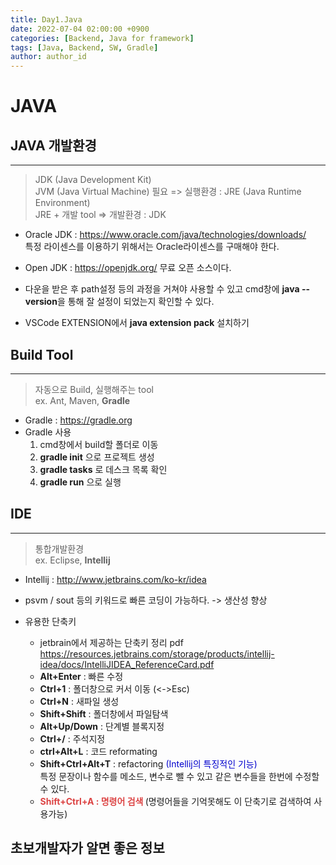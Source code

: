 ```yaml
---
title: Day1.Java
date: 2022-07-04 02:00:00 +0900
categories: [Backend, Java for framework]
tags: [Java, Backend, SW, Gradle] 
author: author_id 
---
```


# JAVA

## JAVA 개발환경
---

> JDK (Java Development Kit)  
JVM (Java Virtual Machine) 필요 => 실행환경 : JRE (Java Runtime Environment)  
JRE + 개발 tool => 개발환경 : JDK  

- Oracle JDK : https://www.oracle.com/java/technologies/downloads/  
특정 라이센스를 이용하기 위해서는 Oracle라이센스를 구매해야 한다.

- Open JDK : https://openjdk.org/
무료 오픈 소스이다.

- 다운을 받은 후 path설정 등의 과정을 거쳐야 사용할 수 있고 cmd창에 **java --version**을 통해 잘 설정이 되었는지 확인할 수 있다.

- VSCode EXTENSION에서 **java extension pack** 설치하기

## Build Tool
---

> 자동으로 Build, 실행해주는 tool  
ex. Ant, Maven, **Gradle**
- Gradle : https://gradle.org
- Gradle 사용  
    1. cmd창에서 build할 폴더로 이동
    2. **gradle init** 으로 프로젝트 생성
    3. **gradle tasks** 로 데스크 목록 확인
    4. **gradle run** 으로 실행 

## IDE
---

> 통합개발환경  
 ex. Eclipse, **Intellij**
 
 - Intellij : http://www.jetbrains.com/ko-kr/idea
 - psvm / sout 등의 키워드로 빠른 코딩이 가능하다. -> 생산성 향상  

 - 유용한 단축키
    - jetbrain에서 제공하는 단축키 정리 pdf   
    https://resources.jetbrains.com/storage/products/intellij-idea/docs/IntelliJIDEA_ReferenceCard.pdf 

    <!-- - 대표적 단축키  
    |단축키|설명|
    |:--|:--|
    |**Alt+Enter**|  -->
    
    - **Alt+Enter** : 빠른 수정
    - **Ctrl+1**    : 폴더창으로 커서 이동 (<->Esc)
    - **Ctrl+N**    : 새파일 생성
    - **Shift+Shift** : 폴더창에서 파일탐색
    - **Alt+Up/Down** : 단계별 블록지정
    - **Ctrl+/**      : 주석지정
    - **ctrl+Alt+L**  : 코드 reformating
    - **Shift+Ctrl+Alt+T** : refactoring <span style="color: #0000CD">(Intellij의 특징적인 기능)</span>  
    특정 문장이나 함수를 메소드, 변수로 뺄 수 있고 같은 변수들을 한번에 수정할 수 있다.
    - **<span style ="color: #dc4343">Shift+Ctrl+A : 명령어 검색 </span>** (명령어들을 기억못해도 이 단축기로 검색하여 사용가능)


## 초보개발자가 알면 좋은 정보
